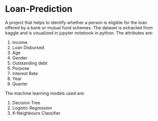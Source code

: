 # Loan-Prediction

A project that helps to identify whether a person is eligible for the loan offered by a bank or mutual fund schemes.
The dataset is extracted from kaggle and is visualized in jupyter notebook in python.
The attributes are: 
1) Income
2) Loan Disbursed
3) Age
4) Gender
5) Outstanding debt
6) Purpose
7) Interest Rate
8) Year
9) Quarter

The machine learning models used are:
1) Decision Tree
2) Logistic Regression
3) K-Neighbours Classifier
